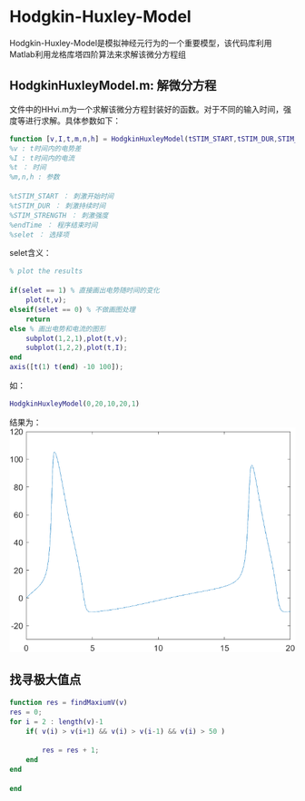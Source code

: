 # Hodgkin-Huxley-Model

​		Hodgkin-Huxley-Model是模拟神经元行为的一个重要模型，该代码库利用Matlab利用龙格库塔四阶算法来求解该微分方程组

## HodgkinHuxleyModel.m: 解微分方程

​		文件中的HHvi.m为一个求解该微分方程封装好的函数。对于不同的输入时间，强度等进行求解。具体参数如下：

```matlab
function [v,I,t,m,n,h] = HodgkinHuxleyModel(tSTIM_START,tSTIM_DUR,STIM_STRENGTH,endTime,selet)
%v : t时间内的电势差
%I : t时间内的电流
%t ： 时间
%m,n,h : 参数

%tSTIM_START ： 刺激开始时间
%tSTIM_DUR ： 刺激持续时间
%STIM_STRENGTH ： 刺激强度
%endTime ： 程序结束时间
%selet ： 选择项

```

selet含义：

```matlab
% plot the results

if(selet == 1) % 直接画出电势随时间的变化
    plot(t,v);
elseif(selet == 0) % 不做画图处理
    return   
else % 画出电势和电流的图形
    subplot(1,2,1),plot(t,v);
    subplot(1,2,2),plot(t,I);
end
axis([t(1) t(end) -10 100]);
```
如：
```matlab
HodgkinHuxleyModel(0,20,10,20,1)
```
结果为：
![1](https://raw.githubusercontent.com/Tikmoing/Hodgkin-Huxley-Model/main/png/1.png)



## 找寻极大值点

```matlab
function res = findMaxiumV(v)
res = 0;
for i = 2 : length(v)-1
    if( v(i) > v(i+1) && v(i) > v(i-1) && v(i) > 50 )

        res = res + 1;
    end
end

end
```

